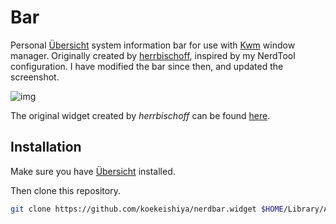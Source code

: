 # Bar

Personal [Übersicht](http://tracesof.net/uebersicht/) system information bar for use with [Kwm](https://github.com/koekeishiya/kwm) window manager.
Originally created by [herrbischoff](https://github.com/herrbischoff), inspired by my NerdTool configuration.
I have modified the bar since then, and updated the screenshot.

![img](https://cloud.githubusercontent.com/assets/6175959/16150759/6822282e-3499-11e6-9a2e-5c61af2caba7.png)

The original widget created by *herrbischoff* can be found [here](https://github.com/herrbischoff/nerdbar.widget).

## Installation

Make sure you have [Übersicht](http://tracesof.net/uebersicht/) installed.

Then clone this repository.

```bash
git clone https://github.com/koekeishiya/nerdbar.widget $HOME/Library/Application\ Support/Übersicht/widgets/nerdbar.widget
```
